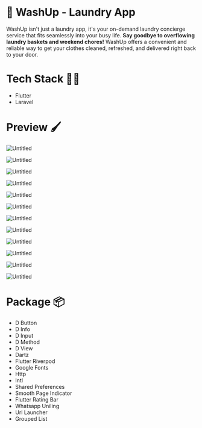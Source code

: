 # 🌊 WashUp - Laundry App

WashUp isn't just a laundry app, it's your on-demand laundry concierge service that fits seamlessly into your busy life.  **Say goodbye to overflowing laundry baskets and weekend chores!**  WashUp offers a convenient and reliable way to get your clothes cleaned, refreshed, and delivered right back to your door.

# Tech Stack **👩‍💻**

- Flutter
- Laravel

# Preview 🖌

![Untitled](WashUp%20-%20Laundry%20App%2063d34eb9c8554d358d658ee4ff8c1b2a/Untitled.jpeg)

![Untitled](WashUp%20-%20Laundry%20App%2063d34eb9c8554d358d658ee4ff8c1b2a/Untitled%201.jpeg)

![Untitled](WashUp%20-%20Laundry%20App%2063d34eb9c8554d358d658ee4ff8c1b2a/Untitled%202.jpeg)

![Untitled](WashUp%20-%20Laundry%20App%2063d34eb9c8554d358d658ee4ff8c1b2a/Untitled%203.jpeg)

![Untitled](WashUp%20-%20Laundry%20App%2063d34eb9c8554d358d658ee4ff8c1b2a/Untitled%204.jpeg)

![Untitled](WashUp%20-%20Laundry%20App%2063d34eb9c8554d358d658ee4ff8c1b2a/Untitled%205.jpeg)

![Untitled](WashUp%20-%20Laundry%20App%2063d34eb9c8554d358d658ee4ff8c1b2a/Untitled%206.jpeg)

![Untitled](WashUp%20-%20Laundry%20App%2063d34eb9c8554d358d658ee4ff8c1b2a/Untitled%207.jpeg)

![Untitled](WashUp%20-%20Laundry%20App%2063d34eb9c8554d358d658ee4ff8c1b2a/Untitled%208.jpeg)

![Untitled](WashUp%20-%20Laundry%20App%2063d34eb9c8554d358d658ee4ff8c1b2a/Untitled%209.jpeg)

![Untitled](WashUp%20-%20Laundry%20App%2063d34eb9c8554d358d658ee4ff8c1b2a/Untitled%2010.jpeg)

![Untitled](WashUp%20-%20Laundry%20App%2063d34eb9c8554d358d658ee4ff8c1b2a/Untitled%2011.jpeg)

# Package 📦

- D Button
- D Info
- D Input
- D Method
- D View
- Dartz
- Flutter Riverpod
- Google Fonts
- Http
- Intl
- Shared Preferences
- Smooth Page Indicator
- Flutter Rating Bar
- Whatsapp Uniling
- Url Launcher
- Grouped List
